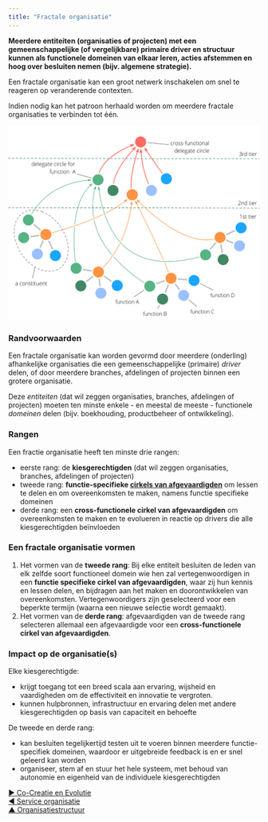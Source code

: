 ```yaml
---
title: "Fractale organisatie"
---
```



<strong><strong>Meerdere entiteiten (organisaties of projecten) met een gemeenschappelijke (of vergelijkbare) primaire driver en structuur kunnen als functionele domeinen van elkaar leren, acties afstemmen en hoog over besluiten nemen (bijv. algemene strategie)</strong>.</strong>

Een fractale organisatie kan een groot netwerk inschakelen om snel te reageren op veranderende contexten.

Indien nodig kan het patroon herhaald worden om meerdere fractale organisaties te verbinden tot één.

![Fractale organisatie](img/structural-patterns/fractal-organization.png)

### Randvoorwaarden

Een fractale organisatie kan worden gevormd door meerdere (onderling) afhankelijke organisaties die een gemeenschappelijke (primaire) <dfn data-info="Driver: Het motief van een persoon of een groep om te reageren op een specifieke situatie.">driver</dfn> delen, of door meerdere branches, afdelingen of projecten binnen een grotere organisatie.

Deze <dfn data-info="Kiezer: Een team (bijv. een cirkel, team, afdeling, branch, project of organisatie) dat autoriteit delegeert aan een vertegenwoordiger om namens hen te handelen in andere teams of organisaties.">entiteiten</dfn> (dat wil zeggen organisaties, branches, afdelingen of projecten) moeten ten minste enkele - en meestal de meeste - functionele <dfn data-info="Domein: Een afgebakend gebied van invloed, activiteit en besluitvorming binnen een organisatie.">domeinen</dfn> delen (bijv. boekhouding, productbeheer of ontwikkeling).

### Rangen

Een fractie organisatie heeft ten minste drie rangen:

- eerste rang: de **kiesgerechtigden** (dat wil zeggen organisaties, branches, afdelingen of projecten)
- tweede rang: **functie-specifieke [cirkels van afgevaardigden](delegate-circle.html)** om lessen te delen en om overeenkomsten te maken, namens functie specifieke domeinen
- derde rang: een **cross-functionele cirkel van afgevaardigden** om overeenkomsten te maken en te evolueren in reactie op drivers die alle kiesgerechtigden beïnvloeden

### Een fractale organisatie vormen

1. Het vormen van de **tweede rang**: Bij elke entiteit besluiten de leden van elk zelfde soort functioneel domein wie hen zal vertegenwoordigen in een **functie specifieke cirkel van afgevaardigden**, waar zij hun kennis en lessen delen, en bijdragen aan het maken en doorontwikkelen van overeenkomsten. Vertegenwoordigers zijn geselecteerd voor een beperkte termijn (waarna een nieuwe selectie wordt gemaakt).
2. Het vormen van de **derde rang**: afgevaardigden van de tweede rang selecteren allemaal een afgevaardigde voor een **cross-functionele cirkel van afgevaardigden**.

### Impact op de organisatie(s)

Elke kiesgerechtigde:

- krijgt toegang tot een breed scala aan ervaring, wijsheid en vaardigheden om de effectiviteit en innovatie te vergroten.
- kunnen hulpbronnen, infrastructuur en ervaring delen met andere kiesgerechtigden op basis van capaciteit en behoefte

De tweede en derde rang:

- kan besluiten tegelijkertijd testen uit te voeren binnen meerdere functie-specifiek domeinen, waardoor er uitgebreide feedback is en er snel geleerd kan worden
- organiseer, stem af en stuur het hele systeem, met behoud van autonomie en eigenheid van de individuele kiesgerechtigden

[&#9654; Co-Creatie en Evolutie](co-creation-and-evolution.html)<br/>[&#9664; Service organisatie](service-organization.html)<br/>[&#9650; Organisatiestructuur](organizational-structure.html)

